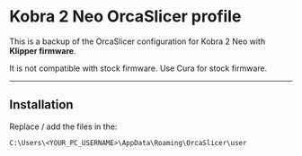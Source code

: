 # Kobra 2 Neo OrcaSlicer profile

This is a backup of the OrcaSlicer configuration for Kobra 2 Neo with **Klipper firmware**.

It is not compatible with stock firmware. Use Cura for stock firmware.

---

## Installation
Replace / add the files in the:

`C:\Users\<YOUR_PC_USERNAME>\AppData\Roaming\OrcaSlicer\user`